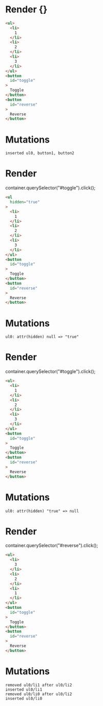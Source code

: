# Render {}
```html
<ul>
  <li>
    1
  </li>
  <li>
    2
  </li>
  <li>
    3
  </li>
</ul>
<button
  id="toggle"
>
  Toggle
</button>
<button
  id="reverse"
>
  Reverse
</button>
```

# Mutations
```
inserted ul0, button1, button2
```


# Render 
container.querySelector("#toggle").click();

```html
<ul
  hidden="true"
>
  <li>
    1
  </li>
  <li>
    2
  </li>
  <li>
    3
  </li>
</ul>
<button
  id="toggle"
>
  Toggle
</button>
<button
  id="reverse"
>
  Reverse
</button>
```

# Mutations
```
ul0: attr(hidden) null => "true"
```


# Render 
container.querySelector("#toggle").click();

```html
<ul>
  <li>
    1
  </li>
  <li>
    2
  </li>
  <li>
    3
  </li>
</ul>
<button
  id="toggle"
>
  Toggle
</button>
<button
  id="reverse"
>
  Reverse
</button>
```

# Mutations
```
ul0: attr(hidden) "true" => null
```


# Render 
container.querySelector("#reverse").click();

```html
<ul>
  <li>
    3
  </li>
  <li>
    2
  </li>
  <li>
    1
  </li>
</ul>
<button
  id="toggle"
>
  Toggle
</button>
<button
  id="reverse"
>
  Reverse
</button>
```

# Mutations
```
removed ul0/li1 after ul0/li2
inserted ul0/li1
removed ul0/li0 after ul0/li2
inserted ul0/li0
```